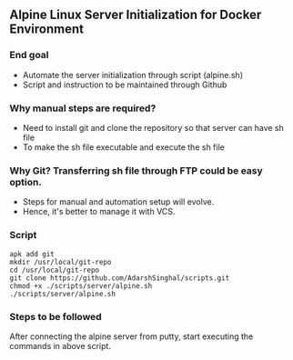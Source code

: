 ## Alpine Linux Server Initialization for Docker Environment
### End goal
- Automate the server initialization through script (alpine.sh)
- Script and instruction to be maintained through Github

### Why manual steps are required?
- Need to install git and clone the repository so that server can have sh file
- To make the sh file executable and execute the sh file

### Why Git? Transferring sh file through FTP could be easy option.
- Steps for manual and automation setup will evolve.
- Hence, it's better to manage it with VCS.

### Script
```
apk add git
mkdir /usr/local/git-repo
cd /usr/local/git-repo
git clone https://github.com/AdarshSinghal/scripts.git
chmod +x ./scripts/server/alpine.sh
./scripts/server/alpine.sh
```
### Steps to be followed
After connecting the alpine server from putty, start executing the commands in above script.

